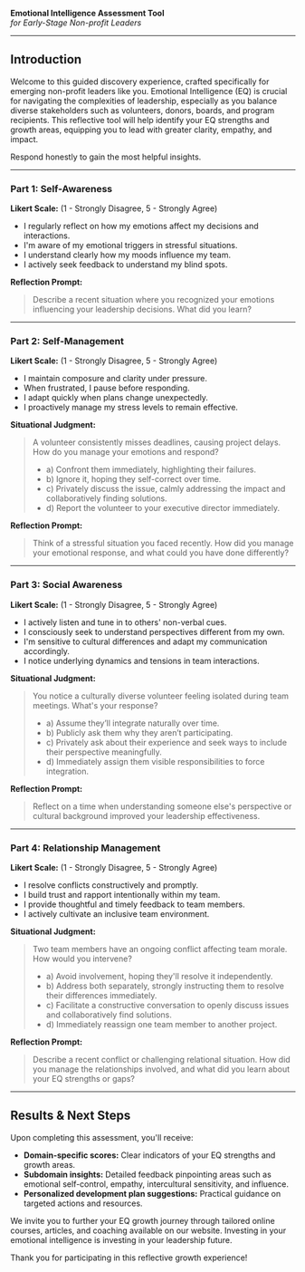 **Emotional Intelligence Assessment Tool**  
*for Early-Stage Non-profit Leaders*  

---

## Introduction

Welcome to this guided discovery experience, crafted specifically for emerging non-profit leaders like you. Emotional Intelligence (EQ) is crucial for navigating the complexities of leadership, especially as you balance diverse stakeholders such as volunteers, donors, boards, and program recipients. This reflective tool will help identify your EQ strengths and growth areas, equipping you to lead with greater clarity, empathy, and impact.

Respond honestly to gain the most helpful insights.

---

### Part 1: Self-Awareness

**Likert Scale:** (1 - Strongly Disagree, 5 - Strongly Agree)

- I regularly reflect on how my emotions affect my decisions and interactions.
- I'm aware of my emotional triggers in stressful situations.
- I understand clearly how my moods influence my team.
- I actively seek feedback to understand my blind spots.

**Reflection Prompt:**
> Describe a recent situation where you recognized your emotions influencing your leadership decisions. What did you learn?

---

### Part 2: Self-Management

**Likert Scale:** (1 - Strongly Disagree, 5 - Strongly Agree)

- I maintain composure and clarity under pressure.
- When frustrated, I pause before responding.
- I adapt quickly when plans change unexpectedly.
- I proactively manage my stress levels to remain effective.

**Situational Judgment:**
> A volunteer consistently misses deadlines, causing project delays. How do you manage your emotions and respond?
> - a) Confront them immediately, highlighting their failures.
> - b) Ignore it, hoping they self-correct over time.
> - c) Privately discuss the issue, calmly addressing the impact and collaboratively finding solutions.
> - d) Report the volunteer to your executive director immediately.

**Reflection Prompt:**
> Think of a stressful situation you faced recently. How did you manage your emotional response, and what could you have done differently?

---

### Part 3: Social Awareness

**Likert Scale:** (1 - Strongly Disagree, 5 - Strongly Agree)

- I actively listen and tune in to others' non-verbal cues.
- I consciously seek to understand perspectives different from my own.
- I'm sensitive to cultural differences and adapt my communication accordingly.
- I notice underlying dynamics and tensions in team interactions.

**Situational Judgment:**
> You notice a culturally diverse volunteer feeling isolated during team meetings. What's your response?
> - a) Assume they’ll integrate naturally over time.
> - b) Publicly ask them why they aren’t participating.
> - c) Privately ask about their experience and seek ways to include their perspective meaningfully.
> - d) Immediately assign them visible responsibilities to force integration.

**Reflection Prompt:**
> Reflect on a time when understanding someone else's perspective or cultural background improved your leadership effectiveness.

---

### Part 4: Relationship Management

**Likert Scale:** (1 - Strongly Disagree, 5 - Strongly Agree)

- I resolve conflicts constructively and promptly.
- I build trust and rapport intentionally within my team.
- I provide thoughtful and timely feedback to team members.
- I actively cultivate an inclusive team environment.

**Situational Judgment:**
> Two team members have an ongoing conflict affecting team morale. How would you intervene?
> - a) Avoid involvement, hoping they'll resolve it independently.
> - b) Address both separately, strongly instructing them to resolve their differences immediately.
> - c) Facilitate a constructive conversation to openly discuss issues and collaboratively find solutions.
> - d) Immediately reassign one team member to another project.

**Reflection Prompt:**
> Describe a recent conflict or challenging relational situation. How did you manage the relationships involved, and what did you learn about your EQ strengths or gaps?

---

## Results & Next Steps

Upon completing this assessment, you'll receive:

- **Domain-specific scores:** Clear indicators of your EQ strengths and growth areas.
- **Subdomain insights:** Detailed feedback pinpointing areas such as emotional self-control, empathy, intercultural sensitivity, and influence.
- **Personalized development plan suggestions:** Practical guidance on targeted actions and resources.

We invite you to further your EQ growth journey through tailored online courses, articles, and coaching available on our website. Investing in your emotional intelligence is investing in your leadership future.

Thank you for participating in this reflective growth experience!

